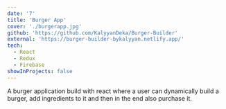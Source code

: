 ```yaml
---
date: '7'
title: 'Burger App'
cover: './burgerapp.jpg'
github: 'https://github.com/KalyyanDeka/Burger-Builder'
external: 'https://burger-builder-bykalyyan.netlify.app/'
tech:
  - React
  - Redux
  - Firebase
showInProjects: false
---
```


A burger application build with react where a user can dynamically build a burger, add ingredients to it and then in the end also purchase it.
